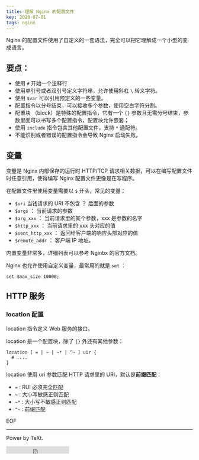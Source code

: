 ```yaml
---
title: 理解 Nginx 的配置文件
key: 2020-07-01
tags: nginx
---
```



Nginx 的配置文件使用了自定义的一套语法，完全可以把它理解成一个小型的变成语言。



<!--more-->

## 要点：

- 使用 `#` 开始一个注释行
- 使用单引号或者双引号定义字符串，允许使用斜杠  `\` 转义字符。
- 使用 `$var` 可以引用预定义的一些变量。
- 配置指令以分号结束，可以接收多个参数，使用空白字符分割。
- 配置块 （block）是特殊的配置指令，它有一个 `{}` 参数且无需分号结束，参数里面可以书写多个配置指令，配置块允许嵌套；
- 使用 `include` 指令包含其他配置文件，支持 `*` 通配符。
- 不能识别或者错误的配置指令会导致 Nginx 启动失败。


## 变量

变量是 Nginx 内部保存的运行时 HTTP/TCP 请求相关数据，可以在编写配置文件时任意引用，使得编写 Nginx 配置文件更像是在写程序。

在配置文件里使用变量需要以 `$` 开头，常见的变量：


- `$uri` 当钱请求的 URI 不包含 ？ 后面的参数
- `$args` ： 当前请求的参数
- `$arg_xxx` ： 当前请求里的某个参数，xxx 是参数的名字
- `$http_xxx` ： 当前请求里的 xxx 头对应的值
- `$sent_http_xxx` ： 返回给客户端的响应头部对应的值
- `$remote_addr` ： 客户端 IP 地址。

内置变量非常多，详细列表可以参考 Nginbx 的官方文档。

Nginx 也允许使用自定义变量，最常用的就是 `set` ：

```
set $max_size 10000; 
```


## HTTP 服务

### location 配置


location 指令定义 Web 服务的接口。

location 是一个配置块，除了 `{}` 外还有其他参数：

```
location [ = | ~ | ~* | ^~ ] uir {
  # ....
}
```

location 使用 uri 参数匹配 HTTP 请求里的 URI，默认是**前缀匹配**：

- `=` : RUI 必须完全匹配
- `~` : 大小写敏感正则匹配
- `~*` : 大小写不敏感正则匹配
- `^~` : 前缀匹配














EOF

---

Power by TeXt.

<iframe src="https://ghbtns.com/github-btn.html?user=kitian616&repo=jekyll-TeXt-theme&type=star&count=true" frameborder="0" scrolling="0" width="170px" height="20px"></iframe>





